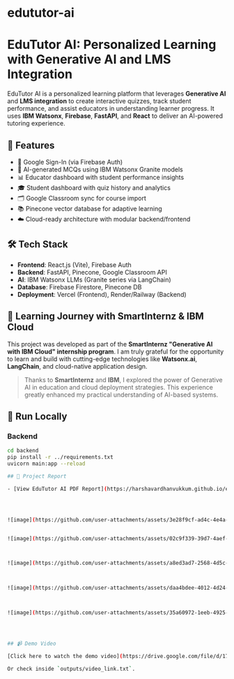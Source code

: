 # edututor-ai

# EduTutor AI: Personalized Learning with Generative AI and LMS Integration

EduTutor AI is a personalized learning platform that leverages **Generative AI** and **LMS integration** to create interactive quizzes, track student performance, and assist educators in understanding learner progress. It uses **IBM Watsonx**, **Firebase**, **FastAPI**, and **React** to deliver an AI-powered tutoring experience.

## 🚀 Features

- 🔐 Google Sign-In (via Firebase Auth)
- 🧠 AI-generated MCQs using IBM Watsonx Granite models
- 📊 Educator dashboard with student performance insights
- 🎓 Student dashboard with quiz history and analytics
- 🗂️ Google Classroom sync for course import
- 📚 Pinecone vector database for adaptive learning
- ☁️ Cloud-ready architecture with modular backend/frontend

## 🛠️ Tech Stack

- **Frontend**: React.js (Vite), Firebase Auth
- **Backend**: FastAPI, Pinecone, Google Classroom API
- **AI**: IBM Watsonx LLMs (Granite series via LangChain)
- **Database**: Firebase Firestore, Pinecone DB
- **Deployment**: Vercel (Frontend), Render/Railway (Backend)

## 🧠 Learning Journey with SmartInternz & IBM Cloud

This project was developed as part of the **SmartInternz "Generative AI with IBM Cloud" internship program**. I am truly grateful for the opportunity to learn and build with cutting-edge technologies like **Watsonx.ai**, **LangChain**, and cloud-native application design.

> Thanks to **SmartInternz** and **IBM**, I explored the power of Generative AI in education and cloud deployment strategies. This experience greatly enhanced my practical understanding of AI-based systems.



## 🧪 Run Locally 

### Backend
```bash
cd backend
pip install -r ../requirements.txt
uvicorn main:app --reload

## 📄 Project Report

- [View EduTutor AI PDF Report](https://harshavardhanvukkum.github.io/edututor-ai/EduTutor_AI_Project_Report.pdf)




![image](https://github.com/user-attachments/assets/3e28f9cf-ad4c-4e4a-9f9c-1ec31a11a6cc)


![image](https://github.com/user-attachments/assets/02c9f339-39d7-4aef-b4ae-3e4705d3da2e)



![image](https://github.com/user-attachments/assets/a8ed3ad7-2568-4d5c-8726-5f9146fc4979)



![image](https://github.com/user-attachments/assets/daa4bdee-4012-4d24-bdcd-169046a575bf)



![image](https://github.com/user-attachments/assets/35a60972-1eeb-4925-9a53-2ba2ccefbe65)




## 📹 Demo Video

[Click here to watch the demo video](https://drive.google.com/file/d/17hPAl9_O368-lNvAsQW_3JBmxL7JBrMa/view?usp=sharing)

Or check inside `outputs/video_link.txt`.
